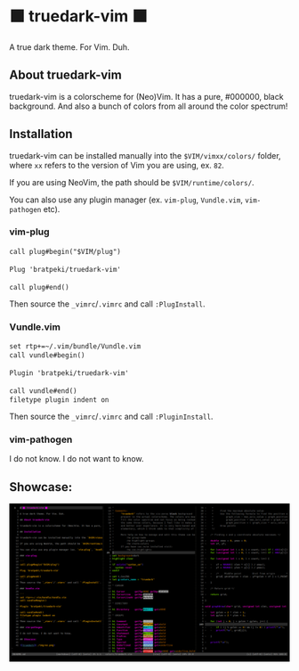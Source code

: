 # ⬛ truedark-vim ⬛

A true dark theme. For Vim. Duh.

## About truedark-vim

truedark-vim is a colorscheme for (Neo)Vim. It has a pure, #000000, black background. And also a bunch of colors from all around the color spectrum!

## Installation

truedark-vim can be installed manually into the `$VIM/vimxx/colors/` folder, where `xx` refers to the version of Vim you are using, ex. `82`.

If you are using NeoVim, the path should be `$VIM/runtime/colors/`.

You can also use any plugin manager (ex. `vim-plug`, `Vundle.vim`, `vim-pathogen` etc).

### vim-plug

```
call plug#begin("$VIM/plug")

Plug 'bratpeki/truedark-vim'

call plug#end()
```
Then source the `_vimrc`/`.vimrc` and call `:PlugInstall`.

### Vundle.vim

```
set rtp+=~/.vim/bundle/Vundle.vim
call vundle#begin()

Plugin 'bratpeki/truedark-vim'

call vundle#end()
filetype plugin indent on
```
Then source the `_vimrc`/`.vimrc` and call `:PluginInstall`.

### vim-pathogen

I do not know. I do not want to know.

## Showcase:

![truedark](./img/ex.png)

